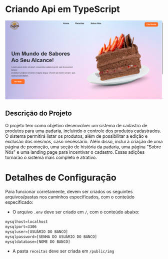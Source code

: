 # Criando Api em TypeScript

<img src="https://raw.githubusercontent.com/Alexxmfs/crud-receita-typescript/master/homepage.PNG" />

## Descrição do Projeto

O projeto tem como objetivo desenvolver um sistema de cadastro de produtos para uma padaria, incluindo o controle dos produtos cadastrados. O sistema permitirá listar os produtos, além de possibilitar a edição e exclusão dos mesmos, caso necessário. Além disso, inclui a criação de uma página de promoção, uma seção de história da padaria, uma página "Sobre Nós" e uma landing page para incentivar o cadastro. Essas adições tornarão o sistema mais completo e atrativo.

# Detalhes de Configuração

Para funcionar corretamente, devem ser criados os seguintes arquivos/pastas nos caminhos especificados, com o conteúdo especificado:

- O arquivo `.env` deve ser criado em `/`, com o conteúdo abaixo:
```
mysqlhost=localhost
mysqlport=3306
mysqluser=[USUÁRIO DO BANCO]
mysqlpassword=[SENHA DO USUÁRIO DO BANCO]
mysqldatabase=[NOME DO BANCO]
```

- A pasta `receitas` deve ser criada em `/public/img`
